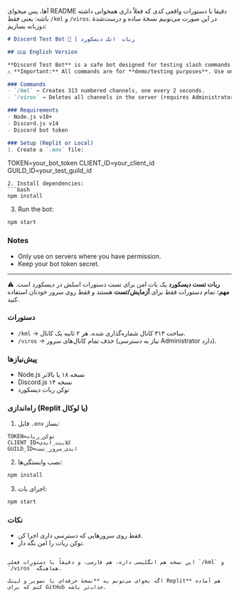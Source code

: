 آها، پس میخوای README دقیقا با دستورات واقعی کدی که فعلاً داری همخوانی داشته باشه: یعنی فقط `/kml` و `/viros`.
در این صورت می‌تونیم نسخهٔ ساده و درست‌شدهٔ دوزبانه بسازیم:

```markdown
# Discord Test Bot 🤖 | ربات  اتک دیسکورد

## 🇬🇧 English Version

**Discord Test Bot** is a safe bot designed for testing slash commands in Discord.  
⚠️ **Important:** All commands are for **demo/testing purposes**. Use on your own server only.

### Commands
- `/kml` → Creates 313 numbered channels, one every 2 seconds.  
- `/viros` → Deletes all channels in the server (requires Administrator permission).

### Requirements
- Node.js v18+  
- Discord.js v14  
- Discord bot token  

### Setup (Replit or Local)
1. Create a `.env` file:
```

TOKEN=your\_bot\_token
CLIENT\_ID=your\_client\_id
GUILD\_ID=your\_test\_guild\_id

````
2. Install dependencies:
```bash
npm install
````

3. Run the bot:

```bash
npm start
```

### Notes

* Only use on servers where you have permission.
* Keep your bot token secret.

---


**ربات تست دیسکورد** یک بات امن برای تست دستورات اسلش در دیسکورد است.
⚠️ **مهم:** تمام دستورات فقط برای **آزمایش/تست** هستند و فقط روی سرور خودتان استفاده کنید.

### دستورات

* `/kml` → ساخت ۳۱۳ کانال شماره‌گذاری شده، هر ۲ ثانیه یک کانال.
* `/viros` → حذف تمام کانال‌های سرور (نیاز به دسترسی Administrator دارد).

### پیش‌نیازها

* Node.js نسخه ۱۸ یا بالاتر
* Discord.js نسخه ۱۴
* توکن ربات دیسکورد

### راه‌اندازی (Replit یا لوکال)

1. فایل `.env` بساز:

```
TOKEN=توکن_ربات
CLIENT_ID=کلاینت_ایدی
GUILD_ID=ایدی_سرور_تست
```

2. نصب وابستگی‌ها:

```bash
npm install
```

3. اجرای بات:

```bash
npm start
```

### نکات

* فقط روی سرورهایی که دسترسی داری اجرا کن.
* توکن ربات را امن نگه دار.

```

این نسخه هم انگلیسی داره، هم فارسی، و دقیقاً با دستورات فعلی `/kml` و `/viros` هماهنگه.  

اگه بخوای می‌تونم یه **نسخهٔ حرفه‌ای با تصویر و لینک Replit** هم آماده کنم که برای GitHub جذاب‌تر باشه.
```

